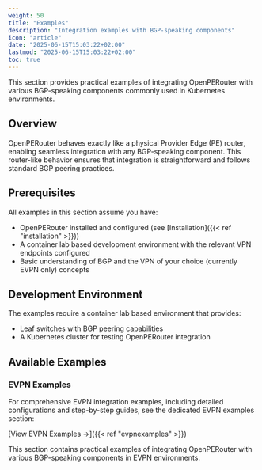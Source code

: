 ```yaml
---
weight: 50
title: "Examples"
description: "Integration examples with BGP-speaking components"
icon: "article"
date: "2025-06-15T15:03:22+02:00"
lastmod: "2025-06-15T15:03:22+02:00"
toc: true
---
```


This section provides practical examples of integrating OpenPERouter with various BGP-speaking components commonly used in Kubernetes environments.

## Overview

OpenPERouter behaves exactly like a physical Provider Edge (PE) router, enabling seamless integration with any BGP-speaking component. This router-like behavior ensures that integration is straightforward and follows standard BGP peering practices.

## Prerequisites

All examples in this section assume you have:

- OpenPERouter installed and configured (see [Installation]({{< ref "installation" >}}))
- A container lab based development environment with the relevant VPN endpoints configured
- Basic understanding of BGP and the VPN of your choice (currently EVPN only) concepts

## Development Environment

The examples require a container lab based environment that provides:

- Leaf switches with BGP peering capabilities
- A Kubernetes cluster for testing OpenPERouter integration

## Available Examples

### EVPN Examples

For comprehensive EVPN integration examples, including detailed configurations and step-by-step guides, see the dedicated EVPN examples section:

[View EVPN Examples →]({{< ref "evpnexamples" >}})

This section contains practical examples of integrating OpenPERouter with various BGP-speaking components in EVPN environments.
